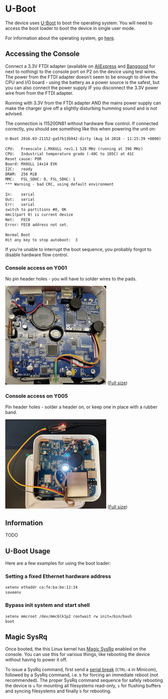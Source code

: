 # U-Boot

The device uses [U-Boot](https://en.wikipedia.org/wiki/Das_U-Boot) to boot the operating system. You will need to access the boot loader to boot the device in single user mode.

For information about the operating system, go [here](OS).

## Accessing the Console

Connect a 3.3V FTDI adapter (available on [AliExpress](https://www.aliexpress.com/wholesale?SearchText=FT232RL+FTDI) and [Banggood](https://www.banggood.com/search/ft232rl-ftdi.html) for next to nothing) to the console port on P2 on the device using test wires. The power from the FTDI adapter doesn't seem to be enough to drive the CPU and I/O board - using the battery as a power source is the safest, but you can also connect the power supply IF you disconnect the 3.3V power wire from from the FTDI adapter.

Running with 3.3V from the FTDI adapter AND the mains power supply can make the charger give off a slightly disturbing humming sound and is not advised.

The connection is 115200N81 without hardware flow control. If connected correctly, you should see something like this when powering the unit on:

```
U-Boot 2016.03-21152-ga57b13b942-dirty (Aug 14 2018 - 11:25:39 +0800)

CPU:   Freescale i.MX6ULL rev1.1 528 MHz (running at 396 MHz)
CPU:   Industrial temperature grade (-40C to 105C) at 41C
Reset cause: POR
Board: MX6ULL 14x14 EVK
I2C:   ready
DRAM:  256 MiB
MMC:   FSL_SDHC: 0, FSL_SDHC: 1
*** Warning - bad CRC, using default environment

In:    serial
Out:   serial
Err:   serial
switch to partitions #0, OK
mmc1(part 0) is current device
Net:   FEC0
Error: FEC0 address not set.

Normal Boot
Hit any key to stop autoboot:  3
```

If you're unable to interrupt the boot sequence, you probably forgot to disable hardware flow control.


### Console access on Y001

No pin header holes - you will have to solder wires to the pads.

![Y001](../Assets/Images/y001-console-scaled.jpg)
([Full size](../Assets/Images/y001-console.jpg))


### Console access on Y005

Pin header holes - solder a header on, or keep one in place with a rubber band.

![Y005](../Assets/Images/y005-console-scaled.jpg)
([Full size](../Assets/Images/y005-console.jpg))


## Information

TODO


## U-Boot Usage

Here are a few examples for using the boot loader:


### Setting a fixed Ethernet hardware address

```
setenv ethaddr ca:fe:ba:be:12:34
saveenv
```


### Bypass init system and start shell

```
setenv mmcroot /dev/mmcblk1p2 rootwait rw init=/bin/bash
boot
```


## Magic SysRq

Once booted, the this Linux kernel has [Magic SysRq](https://en.wikipedia.org/wiki/Magic_SysRq_key) enabled on the console. You can use this for various things, like rebooting the device without having to power it off.

To issue a SysRq command, first send a [serial break](https://en.wikipedia.org/wiki/Universal_asynchronous_receiver-transmitter#Break_condition) (`CTRL-A` in Minicom), followed by a SysRq command, i.e. `b` for forcing an immediate reboot (not recommended). The proper SysRq command sequence for safely rebooting the device is `u` for mounting all filesystems read-only, `s` for flushing buffers and syncing filesystems and finally `b` for rebooting.
